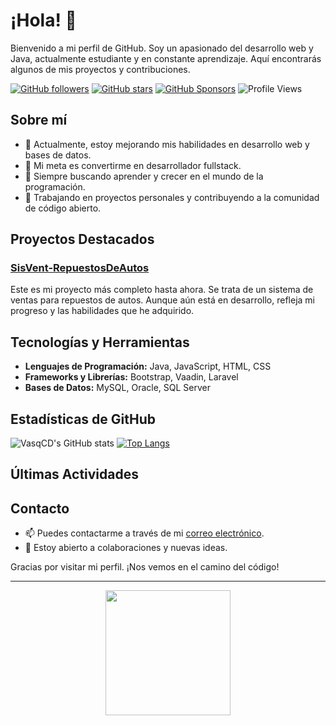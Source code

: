 # ¡Hola! 👋

Bienvenido a mi perfil de GitHub. Soy un apasionado del desarrollo web y Java, actualmente estudiante y en constante aprendizaje. Aquí encontrarás algunos de mis proyectos y contribuciones.

[![GitHub followers](https://img.shields.io/github/followers/VasqCD?style=social)](https://github.com/VasqCD)
[![GitHub stars](https://img.shields.io/github/stars/VasqCD?style=social)](https://github.com/VasqCD)
[![GitHub Sponsors](https://img.shields.io/github/sponsors/VasqCD)](https://github.com/sponsors/VasqCD)
![Profile Views](https://komarev.com/ghpvc/?username=VasqCD)

## Sobre mí

- 🌱 Actualmente, estoy mejorando mis habilidades en desarrollo web y bases de datos.
- 🎯 Mi meta es convertirme en desarrollador fullstack.
- 🚀 Siempre buscando aprender y crecer en el mundo de la programación.
- 💼 Trabajando en proyectos personales y contribuyendo a la comunidad de código abierto.

## Proyectos Destacados

### [SisVent-RepuestosDeAutos](https://github.com/VasqCD/SisVent-RepuestosDeAutos)
Este es mi proyecto más completo hasta ahora. Se trata de un sistema de ventas para repuestos de autos. Aunque aún está en desarrollo, refleja mi progreso y las habilidades que he adquirido.

## Tecnologías y Herramientas

- **Lenguajes de Programación:** Java, JavaScript, HTML, CSS
- **Frameworks y Librerías:** Bootstrap, Vaadin, Laravel
- **Bases de Datos:** MySQL, Oracle, SQL Server

## Estadísticas de GitHub

![VasqCD's GitHub stats](https://github-readme-stats.vercel.app/api?username=VasqCD&show_icons=true&theme=radical)
[![Top Langs](https://github-readme-stats.vercel.app/api/top-langs/?username=VasqCD&layout=compact)](https://github.com/VasqCD/github-readme-stats)

## Últimas Actividades

<!--START_SECTION:activity-->
<!--END_SECTION:activity-->

## Contacto

- 📫 Puedes contactarme a través de mi [correo electrónico](mailto:chris_vasq@outlook.es).
- 💬 Estoy abierto a colaboraciones y nuevas ideas.

Gracias por visitar mi perfil. ¡Nos vemos en el camino del código!

---

<div align="center">
    <img src="https://miro.medium.com/v2/resize:fit:1200/1*dDRXeF51Q_1ixR5Z3PhT2Q.gif" width="200"/>
</div>
